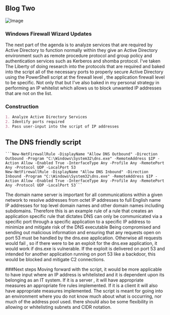 ## Blog Two

![Image](https://themaverick.github.io/seniordesign/gifs/neowhip.gif)

### Windows Firewall Wizard Updates
The next part of the agenda is to analyze services that are required by Active Directory to function normally within they give an Active Directory environment such as remote procedure protocol and group policy and authentication services such as Kerberos and shomba protocol. I've taken The Liberty of doing research into the protocols that are required and baked into the script all of the necessary ports to properly secure Active Directory using the PowerShell script at the firewall level , the application firewall level to be specific. Not only that but I've also baked in my personal strategy in performing an IP whitelist which allows us to block unwanted IP addresses that are not on the list.

### Construction
```markdown
1. Analyze Active Directory Services
2. Identify ports required
3. Pass user-input into the script of IP addresses
```

## The DNS friendly script

    ```New-NetFirewallRule -DisplayName "Allow DNS Outbound" -Direction Outbound -Program "C:\Windows\System32\dns.exe" -RemoteAddress $IP -Action Allow -Enabled True -InterfaceType Any -Profile Any -RemotePort Any -Protocol UDP -LocalPort 53
    New-NetFirewallRule -DisplayName "Allow DNS Inbound" -Direction Inbound -Program "C:\Windows\System32\dns.exe" -RemoteAddress $IP -Action Allow -Enabled True -InterfaceType Any -Profile Any -RemotePort Any -Protocol UDP -LocalPort 53```


The domain name server is important for all communications within a given network to resolve addresses from octet IP addresses to full English name IP addresses for top level domain names and other domain names including subdomains. Therefore this is an example rule of a rule that creates an application specific rule that dictates DNS can only be communicated via a specific port through a specific application to a specific IP address to minimize and mitigate risk of the DNS executable Being compromised and sending out malicious information and ensuring that any requests open on port 53 must be handled by the dns.exe application. Otherwise all requests would fail , so if there were to be an exploit for the dns.exe application, it would work if dns.exe is vulnerable. If the exploit is delivered on port 53 and intended for another application running on port 53 like a backdoor, this would be blocked and mitigate C2 connections. 

###Next steps
Moving forward with the script, it would be more applicable to have input where an IP address is whitelisted and it is dependent upon its belonging as an IT system. If it is a server , it will have appropriate measures an appropriate fire rules implemented. If it is a client it will also have appropriate measures implemented. The script is meant for going into an environment where you do not know much about what is occurring, nor much of the address pool used. there should also be some flexibility in allowing or whitelisting subnets and CIDR notation.